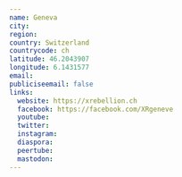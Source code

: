 ```yaml
---
name: Geneva
city:
region:
country: Switzerland
countrycode: ch
latitude: 46.2043907
longitude: 6.1431577
email:
publiciseemail: false
links:
  website: https://xrebellion.ch
  facebook: https://facebook.com/XRgeneve
  youtube:
  twitter:
  instagram:
  diaspora:
  peertube:
  mastodon:
---
```

